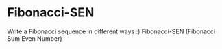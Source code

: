 # Fibonacci-SEN
Write a Fibonacci sequence in different ways :) Fibonacci-SEN (Fibonacci Sum Even Number)
